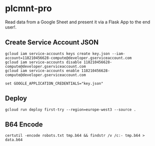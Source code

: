 # plcmnt-pro
Read data from a Google Sheet and present it via a Flask App to the end user!.

## Create Service Account JSON
```
gcloud iam service-accounts keys create key.json --iam-account=118210456628-compute@developer.gserviceaccount.com
gcloud iam service-accounts disable 118210456628-compute@developer.gserviceaccount.com
gcloud iam service-accounts enable 118210456628-compute@developer.gserviceaccount.com
```
```
set GOOGLE_APPLICATION_CREDENTIALS="key.json"
```

## Deploy
```
gcloud run deploy first-try --region=europe-west3 --source .
```

## B64 Encode
```
certutil -encode robots.txt tmp.b64 && findstr /v /c:- tmp.b64 > data.b64
```
